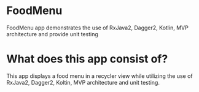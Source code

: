 # FoodMenu
FoodMenu app demonstrates the use of RxJava2, Dagger2, Kotlin, MVP architecture and provide unit testing

# What does this app consist of?
This app displays a food menu in a recycler view while utilizing the use of RxJava2, Dagger2, Koltin, MVP architecture and unit testing.
